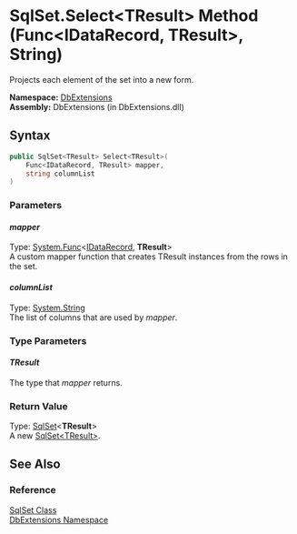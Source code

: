 SqlSet.Select&lt;TResult> Method (Func&lt;IDataRecord, TResult>, String)
========================================================================
Projects each element of the set into a new form.

**Namespace:** [DbExtensions][1]  
**Assembly:** DbExtensions (in DbExtensions.dll)

Syntax
------

```csharp
public SqlSet<TResult> Select<TResult>(
	Func<IDataRecord, TResult> mapper,
	string columnList
)

```

### Parameters

#### *mapper*
Type: [System.Func][2]&lt;[IDataRecord][3], **TResult**>  
A custom mapper function that creates TResult instances from the rows in the set.

#### *columnList*
Type: [System.String][4]  
The list of columns that are used by *mapper*.

### Type Parameters

#### *TResult*
The type that *mapper* returns.

### Return Value
Type: [SqlSet][5]&lt;**TResult**>  
A new [SqlSet&lt;TResult>][5].

See Also
--------

### Reference
[SqlSet Class][6]  
[DbExtensions Namespace][1]  

[1]: ../README.md
[2]: http://msdn.microsoft.com/en-us/library/bb549151
[3]: http://msdn.microsoft.com/en-us/library/93wb1heh
[4]: http://msdn.microsoft.com/en-us/library/s1wwdcbf
[5]: ../SqlSet_1/README.md
[6]: README.md